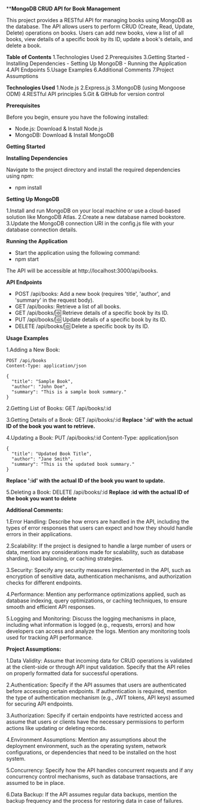 ****MongoDB CRUD API for Book Management**

This project provides a RESTful API for managing books using MongoDB as the database. The API allows users to perform CRUD (Create, Read, Update, Delete) operations on books. Users can add new books, view a list of all books, view details of a specific book by its ID, update a book's details, and delete a book.

**Table of Contents**
1.Technologies Used
2.Prerequisites
3.Getting Started
    - Installing Dependencies
    - Setting Up MongoDB
    - Running the Application
4.API Endpoints
5.Usage Examples
6.Additional Comments
7.Project Assumptions

**Technologies Used**
1.Node.js
2.Express.js
3.MongoDB (using Mongoose ODM)
4.RESTful API principles
5.Git & GitHub for version control

**Prerequisites**

Before you begin, ensure you have the following installed:

-  Node.js: Download & Install Node.js
-  MongoDB: Download & Install MongoDB

**Getting Started**

**Installing Dependencies**

Navigate to the project directory and install the required dependencies using npm:
  - npm install

**Setting Up MongoDB**

1.Install and run MongoDB on your local machine or use a cloud-based solution like MongoDB Atlas.
2.Create a new database named bookstore.
3.Update the MongoDB connection URI in the config.js file with your database connection details.

**Running the Application**

  -  Start the application using the following command:
  - npm start

The API will be accessible at http://localhost:3000/api/books.

**API Endpoints**

  -  POST /api/books: Add a new book (requires 'title', 'author', and 'summary' in the request body).
  -  GET /api/books: Retrieve a list of all books.
  -  GET /api/books/:id: Retrieve details of a specific book by its ID.
  -  PUT /api/books/:id: Update details of a specific book by its ID.
  -  DELETE /api/books/:id: Delete a specific book by its ID.

**Usage Examples**

1.Adding a New Book:

    POST /api/books
    Content-Type: application/json
    
    {
      "title": "Sample Book",
      "author": "John Doe",
      "summary": "This is a sample book summary."
    }

2.Getting List of Books:
    GET /api/books/:id
    
3.Getting Details of a Book:
    GET /api/books/:id
    **Replace ':id' with the actual ID of the book you want to retrieve.**
    
4.Updating a Book:
    PUT /api/books/:id
    Content-Type: application/json
    
    {
      "title": "Updated Book Title",
      "author": "Jane Smith",
      "summary": "This is the updated book summary."
    }
  **Replace ':id' with the actual ID of the book you want to update.**
  
5.Deleting a Book:
    DELETE /api/books/:id
  **Replace :id with the actual ID of the book you want to delete**

**Additional Comments:**

1.Error Handling: Describe how errors are handled in the API, including the types of error responses that users can expect and how they should handle errors in their applications.

2.Scalability: If the project is designed to handle a large number of users or data, mention any considerations made for scalability, such as database sharding, load balancing, or caching strategies.

3.Security: Specify any security measures implemented in the API, such as encryption of sensitive data, authentication mechanisms, and authorization checks for different endpoints.

4.Performance: Mention any performance optimizations applied, such as database indexing, query optimizations, or caching techniques, to ensure smooth and efficient API responses.

5.Logging and Monitoring: Discuss the logging mechanisms in place, including what information is logged (e.g., requests, errors) and how developers can access and analyze the logs. Mention any monitoring tools used for tracking API performance.

**Project Assumptions:**

1.Data Validity: Assume that incoming data for CRUD operations is validated at the client-side or through API input validation. Specify that the API relies on properly formatted data for successful operations.

2.Authentication: Specify if the API assumes that users are authenticated before accessing certain endpoints. If authentication is required, mention the type of authentication mechanism (e.g., JWT tokens, API keys) assumed for securing API endpoints.

3.Authorization: Specify if certain endpoints have restricted access and assume that users or clients have the necessary permissions to perform actions like updating or deleting records.

4.Environment Assumptions: Mention any assumptions about the deployment environment, such as the operating system, network configurations, or dependencies that need to be installed on the host system.

5.Concurrency: Specify how the API handles concurrent requests and if any concurrency control mechanisms, such as database transactions, are assumed to be in place.

6.Data Backup: If the API assumes regular data backups, mention the backup frequency and the process for restoring data in case of failures.

